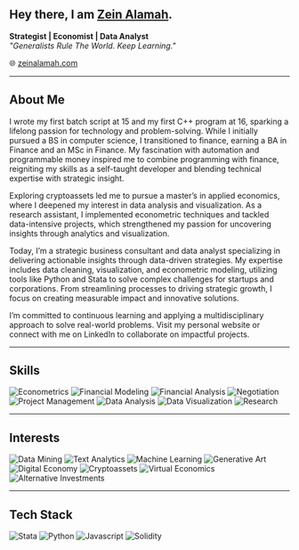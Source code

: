 ## Hey there, I am [Zein Alamah](https://zeinalamah.com).
**Strategist | Economist | Data Analyst**  
*"Generalists Rule The World. Keep Learning."*  

🌐 [zeinalamah.com](https://zeinalamah.com)

---

## About Me

I wrote my first batch script at 15 and my first C++ program at 16, sparking a lifelong passion for technology and problem-solving. While I initially pursued a BS in computer science, I transitioned to finance, earning a BA in Finance and an MSc in Finance. My fascination with automation and programmable money inspired me to combine programming with finance, reigniting my skills as a self-taught developer and blending technical expertise with strategic insight.

Exploring cryptoassets led me to pursue a master’s in applied economics, where I deepened my interest in data analysis and visualization. As a research assistant, I implemented econometric techniques and tackled data-intensive projects, which strengthened my passion for uncovering insights through analytics and visualization.

Today, I’m a strategic business consultant and data analyst specializing in delivering actionable insights through data-driven strategies. My expertise includes data cleaning, visualization, and econometric modeling, utilizing tools like Python and Stata to solve complex challenges for startups and corporations. From streamlining processes to driving strategic growth, I focus on creating measurable impact and innovative solutions.

I’m committed to continuous learning and applying a multidisciplinary approach to solve real-world problems. Visit my personal website or connect with me on LinkedIn to collaborate on impactful projects.

---

## Skills
![Econometrics](https://img.shields.io/badge/-Econometrics-orange)
![Financial Modeling](https://img.shields.io/badge/-Financial%20Modeling-090)
![Financial Analysis](https://img.shields.io/badge/-Financial%20Analysis-090)
![Negotiation](https://img.shields.io/badge/-Negotiation-99457e)
![Project Management](https://img.shields.io/badge/-Project%20Management-090)
![Data Analysis](https://img.shields.io/badge/-Data%20Analysis-9cf)
![Data Visualization](https://img.shields.io/badge/-Data%20Visualization-9cf) 
![Research](https://img.shields.io/badge/-Research-d3add9)

---

## Interests
![Data Mining](https://img.shields.io/badge/-Data%20Mining-9cf)
![Text Analytics](https://img.shields.io/badge/-Text%20Analytics-9cf)
![Machine Learning](https://img.shields.io/badge/-Machine%20Learning-9cf)
![Generative Art](https://img.shields.io/badge/-Generative%20Art-blueviolet)
![Digital Economy](https://img.shields.io/badge/-Digital%20Economy-brightgreen)
![Cryptoassets](https://img.shields.io/badge/-Cryptoassets-red)
![Virtual Economics](https://img.shields.io/badge/-Virtual%20Economics-brightgreen)
![Alternative Investments](https://img.shields.io/badge/-Alternative%20Investments-99457e)

---

## Tech Stack
![Stata](https://img.shields.io/badge/-Solidity-blue)
![Python](https://img.shields.io/badge/-Python-blue)
![Javascript](https://img.shields.io/badge/-Javascript-blue)
![Solidity](https://img.shields.io/badge/-Solidity-blue)
